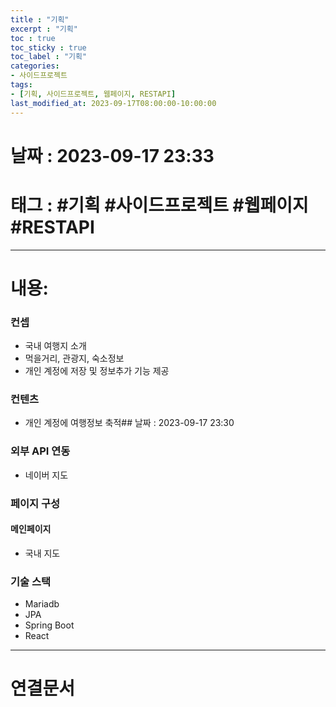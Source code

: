 ```yaml
---
title : "기획"
excerpt : "기획"
toc : true
toc_sticky : true
toc_label : "기획"
categories:
- 사이드프로젝트
tags:
- [기획, 사이드프로젝트, 웹페이지, RESTAPI]
last_modified_at: 2023-09-17T08:00:00-10:00:00
---
```


# 날짜 : 2023-09-17 23:33

# 태그 : #기획 #사이드프로젝트 #웹페이지 #RESTAPI
---

# 내용:

### 컨셉
- 국내 여행지 소개
- 먹을거리, 관광지, 숙소정보
- 개인 계정에 저장 및 정보추가 기능 제공

### 컨텐츠
- 개인 계정에 여행정보 축적## 날짜 : 2023-09-17 23:30

### 외부 API 연동
- 네이버 지도

### 페이지 구성

#### 메인페이지
- 국내 지도

### 기술 스택
- Mariadb
- JPA
- Spring Boot
- React

---

# 연결문서

